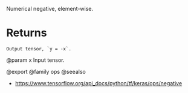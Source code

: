 Numerical negative, element-wise.

# Returns
    Output tensor, `y = -x`.

@param x Input tensor.

@export
@family ops
@seealso
+ <https://www.tensorflow.org/api_docs/python/tf/keras/ops/negative>
